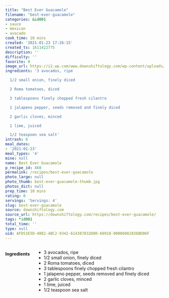 ```yaml
---
title: "Best Ever Guacamole"
filename: "best-ever-guacamole"
categories: &id001
- sauce
- mexican
- avocado
cook_time: 10 mins
created: '2021-01-23 17:26:15'
created_ts: 1611422775
description: ''
difficulty: ''
favorite: 0
image_url: https://i2.wp.com/www.downshiftology.com/wp-content/uploads/2019/04/Guacamole-3-2-150x225.jpg
ingredients: '3 avocados, ripe

  1/2 small onion, finely diced

  2 Roma tomatoes, diced

  3 tablespoons finely chopped fresh cilantro

  1 jalapeno pepper, seeds removed and finely diced

  2 garlic cloves, minced

  1 lime, juiced

  1/2 teaspoon sea salt'
intrash: 0
meal_dates:
- '2021-01-23'
meal_types: '4'
mine: null
name: Best Ever Guacamole
p_recipe_id: 460
permalink: /recipes/best-ever-guacamole
photo_large: null
photo_thumb: best-ever-guacamole-thumb.jpg
photos_dict: null
prep_time: 10 mins
rating: 0
servings: 'Servings: 4'
slug: best-ever-guacamole
source: downshiftology.com
source_url: https://downshiftology.com/recipes/best-ever-guacamole/
tags: *id001
total_time: ''
type: null
uid: AFD51E5D-4082-4BC2-9342-614387032D80-60918-00006082836BD06F
---
```

<div class="large-8 medium-7 columns" id="writeup">	</div><!-- #writeup -->
</div><!-- #row-one -->
<div class="row" id="row-two">	<div class="medium-4 small-5 columns" id="ingredients"><h4>Ingredients</h4><div class="box box-ingredients content"><ul>
<li>3 avocados, ripe</li>
<li>1/2 small onion, finely diced</li>
<li>2 Roma tomatoes, diced</li>
<li>3 tablespoons finely chopped fresh cilantro</li>
<li>1 jalapeno pepper, seeds removed and finely diced</li>
<li>2 garlic cloves, minced</li>
<li>1 lime, juiced</li>
<li>1/2 teaspoon sea salt</li>
</ul>
</div>	</div>	<div class="medium-6 small-7 columns" id="directions">	</div>